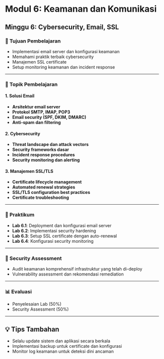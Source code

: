 # Modul 6: Keamanan dan Komunikasi
## Minggu 6: Cybersecurity, Email, SSL

### 🎯 Tujuan Pembelajaran
- Implementasi email server dan konfigurasi keamanan
- Memahami praktik terbaik cybersecurity
- Manajemen SSL certificate
- Setup monitoring keamanan dan incident response

---

### 📖 Topik Pembelajaran

#### 1. Solusi Email
- **Arsitektur email server**
- **Protokol SMTP, IMAP, POP3**
- **Email security (SPF, DKIM, DMARC)**
- **Anti-spam dan filtering**

#### 2. Cybersecurity
- **Threat landscape dan attack vectors**
- **Security frameworks dasar**
- **Incident response procedures**
- **Security monitoring dan alerting**

#### 3. Manajemen SSL/TLS
- **Certificate lifecycle management**
- **Automated renewal strategies**
- **SSL/TLS configuration best practices**
- **Certificate troubleshooting**

---

### 🔬 Praktikum
- **Lab 6.1**: Deployment dan konfigurasi email server
- **Lab 6.2**: Implementasi security hardening
- **Lab 6.3**: Setup SSL certificate dengan auto-renewal
- **Lab 6.4**: Konfigurasi security monitoring

---

### 📝 Security Assessment
- Audit keamanan komprehensif infrastruktur yang telah di-deploy
- Vulnerability assessment dan rekomendasi remediation

---

### 📊 Evaluasi
- Penyelesaian Lab (50%)
- Security Assessment (50%)

---

## 💡 Tips Tambahan
- Selalu update sistem dan aplikasi secara berkala
- Implementasi backup untuk certificate dan konfigurasi
- Monitor log keamanan untuk deteksi dini ancaman
